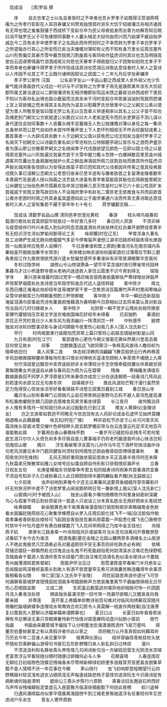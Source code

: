<!-- { "loadSidebar": true } -->
　现成话　　[清]罗岩 撰

　　序
　　自古忠孝之士以名显者皆时之不幸者也吾乡罗孝子岩既得汪茭湖蒋樗庵为之传孝行彰彰在人耳目寿镛又何赘焉独恨其时浙东大饥宁绍接壤泛舟相济通其有无常也氓之蚩蚩鼓骚于西成桥下变起仓卒为民父母者挺身而出善为劝解吾知见晛曰消不独罗氏父子可免缧绁同事数十人囊头械足大狱何由而兴而乃始谋不臧自贻伊戚迄今二百有余岁卒使罗孝子之名因此而传然则时之不幸而转为罗孝子幸岂罗孝子之所望哉亦行其心之所安而已矣当夫慷慨对簿知有父而不知有身万里长征周览塞外山川形势徧交其豪杰雪中戴笠拔佩刀割彘肩与客同啖作猛虎词何其壮也念及明镜高堂白云迢递寄情画竹泪洒成斑又何悲也天眷孝子得赦旋归父子团聚如初则尤孝子不幸而幸者也寿镛今得罗孝子所作现成话其诗也茭湖云诗取达意佳者时入宋人之室诗以人传固不论其工不工云既付诸梓因叙论之民国二十二年九月后学张寿镛序
　　孝子罗公家传 汪国
　　公名岩字友山一字品山鄞之西成里人余外祖父也少负豪气能诗善画尝代父戍边一时识与不识皆称之为罗孝子焉先是康熙某年浙东大饥绍郡所属尤甚当道议以二郡按壤须有无相济檄郡别驾运米馈之暮夜泊舟西成桥下里民不知以为客舟私出境也鼓众截留而沈其余米于河时变起仓卒势甚汹汹别驾跳而愬诸上官上官欲捕之而未得其主名则伪为温言以慰藉罗氏世居里中公之父絅文公素以德望为里人所敬至是皆曰牒无罗公名无以见吾辈义举遂相率以其名上公父子皆不知也及捕吏到门絅文公方欲就逮公长跪白父曰大人老矣逆宪令而抗长吏罪且不测儿请以身代遂往会狱同事数十人皆囊头械手足蓄缩无人色公独慷慨对簿以身任之每一集讯五毒参并而公意气自如终未尝作呼謈声堂上下人吏环列相视无不咋舌叹服狱成奏上置首事者一人大辟戍其余数十人于边絅文公竟以获免而公戍沈阳矣当是时罗孝子之名闻天下初絅文公以诗画负重名如少宰沧柱仇公侍御鹿亭胡公皆乐与之游而尹盛京者为莲山廖公亦雅慕罗絅文之名继闻孝子代戍亟欲望见颜色一见即以国士待之以是得周览塞外山川形胜遍交其豪杰尝于大雪中握刀戴斗笠跨一白骡踔数百里至盖州城遇客共饮囊出生彘肩踞地就炉火炙之鲜血淋漓拔所佩刀且割且啖而歌其所作猛虎词声振长城闲客各惊顾以为安得此南蛮子耶已而知其代父戍者因共传客之竟其役弗衰戍既久事已浸解公念絅文公老思归省亲已至半途有与嫌者欲首之复留滞金陵者数年本善画竹及是遇人授以指画之法艺益大进虽有善学者莫能窥其秘也后得赦旋里絅文公尚健在公怡怡色养尽孺慕欢及卒哭泣毁瘠几至灭性是时公年已六十矣公性高旷未尝戚戚于贫贱又敦笃故旧待人不设城府里中有赵毛二儒贫老无依推食与共而前欲首公者亦老困时时周之终其身盖其盛德如此公于画学兼通六法而传真尤善诗取达意佳者时入宋人之室有集若干藏于家卒年七十有七
　　蒋学镛鄞志稿……

　　现成话 清鄞罗岩品山撰 清同邑李世澄兆黄校
　　春游
　　枝头啼鸟报春知载酒行歌处处宜莫把韶华轻放过一年好景几多时
　　春日同人郊游
　　不须买棹与提壶结伴行吟兴未孤人到仙时同息息路逢滑处共扶扶林花红白兼开谢野烧青黄半有无稔识浮生浑似梦偷闲那得论工夫
　　咏铜蟹[时在辽东]
　　甲胄浑身久著名良工冶铸俨生成无肠向绝腥膻气多足今停匍匐声漫想江湖寻旧路却经锻炼得长庚遐观一似痴呆样应免旁人说横行
　　午日游秦淮和壁上原韵[秦淮河名在南京城内系秦始皇开掘故加秦字水常赤]
　　夹岸楼台映赤波纷纷画桨遶栏过蒲尊应节斟三爵角黍投江作九歌旅恨欲凭游兴遣乡愁偏觉感怀多秦淮纵有非常景满眼繁华柰我何
　　冬杪过隐学岭
　　湖傍山兮山傍湖萧条一望尽平芜含烟村舍归寒雀带月园林集暮乌才过小桥逢野寺便从老衲问迷途故人家住云霞里不识今宵到得无
　　宿隐学寺
　　乘兴游来值暮时因过梵宇一栖迟梅含宿雨香偷露柳怯严寒绿暗丝钟鼓声声惊客梦烟霞处处发诗思当年隐学知谁氏代远人遥信转疑
　　客中除夕
　　南北东西日播迁淹淹此地却经年连宵魂梦家千里一念焦劳诗百篇爆竹声声村里闹寒梅朵朵雪中妍椒浆已为明朝备预酌三杯带醉眠
　　客中除夕
　　年华一瞬旧还新屈指淹留泪满巾邸事祇凭诗有橐衰颜惟藉酒为春明朝今日原相似过去将来莫认真对影自怜当自问几时归做故乡人
　　客中除夕
　　光阴曾一瞬不觉岁云残处处桃符换家家爆竹讙银钱压祟易文字送穷难故国梅花好经年未得看
　　花前独酌
　　春酒初浓花正开凭栏竟日少人来东风为我添幽兴一阵清风饮一杯
　　中秋感怀
　　披襟独坐对冰轮四壁凄凉影与身试问嫦娥今夜里伤心如我几多人[室人沈氏新亡]
　　早行
　　村鸡唱罢束行装踏怕荒郊草上霜只管将心前路去错疑树影是山冈
　　九日有感[时在江宁]
　　客邸逢秋心更伤今朝又值菊花黄纵然乘兴登高去极目何曾见故乡
　　风筝
　　岂数飘蓬远远飞欲同霄汉一争辉高风直待人瞻仰却为情牵依旧归
　　美人风筝二首
　　体态轻浮髀肉消翩翩飞舞百般娇云行冉冉移莲步风劲微微摆柳腰命薄每怜形影只情长何惮地天遥凌空顾盼人争羡恨不魂随上九霄
　　勿守深闺爱远飘空中卖弄逞妖娇非关命薄轻分手怎奈情牵瘦损腰长伴素娥甘寂寞每随秦女共逍遥自从嫁与春风后为雨为云在碧霄
　　残梅
　　寒梅纔发满墙东数越晨昏回不同梦入罗浮原是幻传来春信亦成空三分白送连朝雨一段香消几阵风此刻若逢何水部又应无句类冬烘
　　自镇城步归
　　畏此风波险芒鞋汗漫行虽然劳足力免得受心惊坐坐凉亭好看看驿路平诗思忘寂寞日暮到江城
　　春日游山寺
　　纔识名山别有春禅门云锁隔凡尘岩花带笑频迎客野鸟忘机不避人泉泻危崖高瀑布松垂绝巘倒生鳞几回欲去情难舍风景贪看坐绿茵
　　长江夜月
　　谁怜飘泊异乡人惟有多情月一轮知我归舟从此过殷勤先已到江滨
　　赠友人黄舜仪[金陵诗友]
　　岂乏交游辈如君迥不同略无今世态饶有古人风妙论成金石虚怀见始终莫嫌相遇晚从此藉磨礲
　　咏瓦松[时在广陵]
　　种异岩松节亦坚寸心长可问青天风霜洊挫头容直冰雪交摧叶色妍枝畔久疏玄鹤梦檐前常与白云连漫云托足浑无地百卉谁能敢此肩
　　岁暮用白香山春晚咏怀韵
　　一番岁月已磋跎际此残冬可若何笔底生涯只尔尔人头债负尚多多仔肩自是儿曹事袖手仍将老朽磨道我吟诗心快活岂知怕鬼叹山歌
　　偶兴
　　浮生看破等浮沤莫为儿孙作马牛花下酒杯穷快活画中诗句老风流寡交未许门题凤健饭何须杖刻鸠情性迂疏由傲骨砚田博得度春秋
　　重阳夜坐[时在维扬]
　　无风无雨好重阳独坐窗前思故乡天正高悬半夜月时还未降九秋霜弟兄聚散常如雁儿女啼号应似螀自顾自怜形影只徘徊恨却漏声长
　　立春日祝友五旬
　　长庚星耀福东邻朋辈争传君五旬同赋寿诗同祝寿共尝春酒共宜春不须自号知非子久已咸称寡过人此日期颐刚得半鹿鸣麟趾看齐臻[尚无嗣故云]
　　七夕前夜
　　虫声初响到茅檐今夕还无瓜果兼风送菱荷香细细月穿帘幕影纤纤无穷旅况杯中遣不了诗思梦里占闻说鹊桥明日驾一番新恨上眉尖[室人沈氏新亡]
　　山窗偶兴[时予被困入山]
　　独坐山窗看夕曛勿随樵牧作同羣身如密树深藏鸟心与孤峯不碍云到处但留诗一首逢人只说话三分本真名姓全无用好把床头笔砚焚
　　咏黄蝴蝶
　　新染鹅黄色未干故乘春昼漫盘桓已销宫粉颜非素略缀南金色耐看水面蹁跹随燕掠花心聚集学蜂攒自从梦入庄周后脍化钱飞不一端[自注脍俗作鲙南孝廉者善斫脍丝缕轻可飞起因会客衒技忽暴风雨雷震一声脍悉化蝶飞去〇唐穆宗时禁中千叶牡丹盛开有黄白蛱蝶数万飞入花间举网得之乃库中金玉钱也]
　　舟阻燕子矶
　　渺渺长江路身乘一叶舟阻程风扑面留客月当头觅句消离闷开尊散旅愁试看矶下水今古为谁流
　　题酒鬼墓[墓在金陵之北固山腰两旁多酒楼名士山居游人不绝此鬼极灵凡饮酒者必先对墓遥酹则平安无事否则非吃跌亦必有祸]
　　依稀荷锸恣猖狂一醉飘然赴北邙鬼会出名鬼不朽死能超俗死何妨清溪水泛堆花色绿野稻含踏曲香千载游人皆酒伴青帘长绕墓门旁[自注堆花烧酒名色似溪水坡诗从今要踏青州曲薄酒知君笑督邮] 
　　雨窗尹怀治见过
　　雨雪凄霏度早春柴门半月绝车尘忽闻屐齿鸣深巷却喜斋头到故人有酒不尝君量窄无肴可进我囊贫睽违纔得年余事须鬓相看各似银
　　悼亡室[室人沈氏卒于金陵]
　　同忧前路苦奔波中道分飞可奈何漏静客窗魂梦杳镫残孤枕泪痕多啼猿肠断声方绝哀雁羣离节不磨幽恨绵绵无日尽伤心忍唱鼓盆歌
　　又成二绝
　　生死虽云数莫逃何堪异地却相抛可怜一片团圆月流入秦淮没处捞
　　拥衾独坐最凄凉想一回兮哭一场漏尽欲眠儿又醒哀哀向我要亲娘
　　并蒂莲
　　莲开茎上弗孀单却教诗翁觅句难对对临风向绣幕双双随月倚雕栏踰墙蛱蝶争连理戏水鸳鸯效合欢幻质令人真莫解一枝直作两枝看[自注唐萧复曰鬻我先人墅聊以济孀单孀单谓鳏寡也]
　　夏日口占
　　长夏日如年昏昏若坐禅有书总懒读无事只贪眠拂暑怜新竹怡情对碧莲蝉鸣动逸兴拈韵小窗前
　　雨竹指画
　　书画由来藉管城予偏指下认分明墨池忽涌潇湘雨洒作飞泉万壑呜
　　得董宗伯墨帧甚爱之有以真假评者作此以答之
　　须将眼力认丹青真假如何藉耳听万历去今年二百谁人亲见董华亭
　　偕黄舜仪游山
　　结伴穿幽径青蚨挂杖头放怀随处饮乘醉徧山游得句书崖石忘形卧野陬归来人影乱斜日过林邱
　　漫兴
　　不须汲汲利和名静坐斋头养性情几句闲诗新勾当一方破砚旧营生光阴流水空嗟老富贵浮云早看轻随分随时随便过妍媸何必与人争
　　花朝喜晴
　　入春连雨叹无聊红日初临物色饶蝶恋残梅香未尽莺啼新柳绿初娇便多游屐穿芳径更喜良朋集草瓢不是人情晴不厌一年花事在今朝
　　茅山晓行
　　虫飞初响即登程眼望行云四野横屐衬软泥浅有迹衣沾细雨湿无声每逢歧路悲杨子莫怪穷途哭阮生今识唐诗犹有病断魂何独是清明
　　题徐公三斋头步陈行六原韵
　　乘春访旧友邂逅石桥西好鸟声传谷残梅瓣贴泥堂虚云入座筵散月临溪徐榻殷勤下何妨此夜栖
　　蛟川返棹
　　归遇风潮顺扁舟似掌平侵晨离海国傍午到江城老景惭驰逐浮名任重轻何年忘世虑闭户乐余生
　　答友人寄怀原韵
